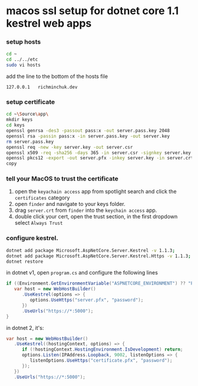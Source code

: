 # macos ssl setup for dotnet core 1.1 kestrel web apps

### setup hosts

```sh
cd ~
cd ../../etc
sudo vi hosts
```

add the line to the bottom of the hosts file

```
127.0.0.1   richminchuk.dev
```

### setup certificate

```sh
cd ~\Source\app\
mkdir keys
cd keys
openssl genrsa -des3 -passout pass:x -out server.pass.key 2048
openssl rsa -passin pass:x -in server.pass.key -out server.key
rm server.pass.key
openssl req -new -key server.key -out server.csr
openssl x509 -req -sha256 -days 365 -in server.csr -signkey server.key -out server.crt
openssl pkcs12 -export -out server.pfx -inkey server.key -in server.crt
copy
```

### tell your MacOS to trust the certificate

1. open the `keyachain access` app from spotlight search and click the `certificates` category
2. open `finder` and navigate to your keys folder.
3. drag `server.crt` from `finder` into the `keychain access` app.
4. double click your cert, open the trust section, in the first dropdown select `Always Trust`


### configure kestrel.

```sh
dotnet add package Microsoft.AspNetCore.Server.Kestrel -v 1.1.3;
dotnet add package Microsoft.AspNetCore.Server.Kestrel.Https -v 1.1.3;
dotnet restore
```

in dotnet v1, open `program.cs` and configure the following lines

```c#
if ((Environment.GetEnvironmentVariable("ASPNETCORE_ENVIRONMENT") ?? "Production").Equals("Development")) {
   var host = new WebHostBuilder()
      .UseKestrel(options => { 
         options.UseHttps("server.pfx", "password"); 
      })
      .UseUrls("https://*:5000");
}
```

in dotnet 2, it's:

```c#
var host = new WebHostBuilder()
   .UseKestrel((hostingContext, options) => {
      if (!hostingContext.HostingEnvironment.IsDevelopment) return;
      options.Listen(IPAddress.Loopback, 9002, listenOptions => {
         listenOptions.UseHttps("certificate.pfx", "password");
      });
   })
   .UseUrls("https://*:5000");
```